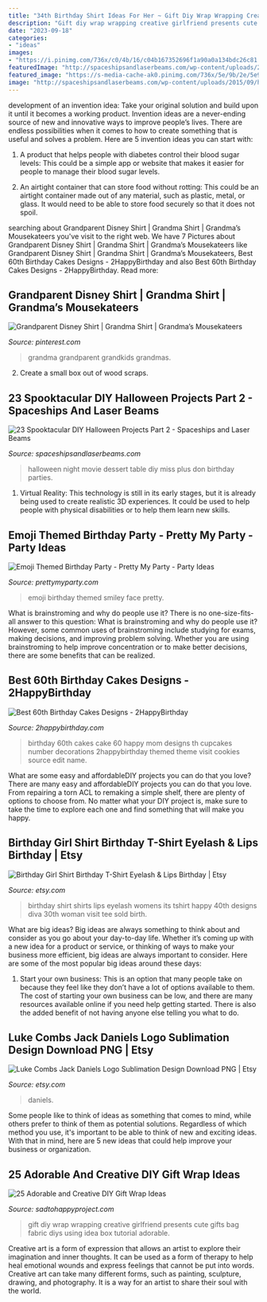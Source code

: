```yaml
---
title: "34th Birthday Shirt Ideas For Her ~ Gift Diy Wrap Wrapping Creative Girlfriend Presents Cute Gifts Bag Fabric Diys Using Idea Box Tutorial Adorable"
description: "Gift diy wrap wrapping creative girlfriend presents cute gifts bag fabric diys using idea box tutorial adorable"
date: "2023-09-18"
categories:
- "ideas"
images:
- "https://i.pinimg.com/736x/c0/4b/16/c04b167352696f1a90a0a134bdc26c81.jpg"
featuredImage: "http://spaceshipsandlaserbeams.com/wp-content/uploads/2015/09/halloween-movie-night-party-ideas.jpg"
featured_image: "https://s-media-cache-ak0.pinimg.com/736x/5e/9b/2e/5e9b2e618f1706c5a6b125164140649a.jpg"
image: "http://spaceshipsandlaserbeams.com/wp-content/uploads/2015/09/halloween-movie-night-party-ideas.jpg"
---
```



development of an invention idea: Take your original solution and build upon it until it becomes a working product.
Invention ideas are a never-ending source of new and innovative ways to improve people’s lives. There are endless possibilities when it comes to how to create something that is useful and solves a problem. Here are 5 invention ideas you can start with:
1) A product that helps people with diabetes control their blood sugar levels: This could be a simple app or website that makes it easier for people to manage their blood sugar levels.

2) An airtight container that can store food without rotting: This could be an airtight container made out of any material, such as plastic, metal, or glass. It would need to be able to store food securely so that it does not spoil.

	

		
searching about Grandparent Disney Shirt | Grandma Shirt | Grandma’s Mousekateers you've visit to the right web. We have 7 Pictures about Grandparent Disney Shirt | Grandma Shirt | Grandma’s Mousekateers like Grandparent Disney Shirt | Grandma Shirt | Grandma’s Mousekateers, Best 60th Birthday Cakes Designs - 2HappyBirthday and also Best 60th Birthday Cakes Designs - 2HappyBirthday. Read more:
		
    
## Grandparent Disney Shirt | Grandma Shirt | Grandma’s Mousekateers

<img loading=lazy src="https://i.pinimg.com/736x/c0/4b/16/c04b167352696f1a90a0a134bdc26c81.jpg" onerror="this.onerror=null;this.src='https://tse3.mm.bing.net/th?id=OIP.tRQhiSAWOkAlovVMrpz2QAHaHp&amp;pid=15.1';" alt="Grandparent Disney Shirt | Grandma Shirt | Grandma’s Mousekateers">

_Source: pinterest.com_

>grandma grandparent grandkids grandmas. 

	

2. Create a small box out of wood scraps.

    
## 23 Spooktacular DIY Halloween Projects Part 2 - Spaceships And Laser Beams

<img loading=lazy src="http://spaceshipsandlaserbeams.com/wp-content/uploads/2015/09/halloween-movie-night-party-ideas.jpg" onerror="this.onerror=null;this.src='https://tse1.mm.bing.net/th?id=OIP.NDwWZ19DuvGKIs0B_FFwOAHaLH&amp;pid=15.1';" alt="23 Spooktacular DIY Halloween Projects Part 2 - Spaceships and Laser Beams">

_Source: spaceshipsandlaserbeams.com_

>halloween night movie dessert table diy miss plus don birthday parties. 

	

1. Virtual Reality: This technology is still in its early stages, but it is already being used to create realistic 3D experiences. It could be used to help people with physical disabilities or to help them learn new skills.

    
## Emoji Themed Birthday Party - Pretty My Party - Party Ideas

<img loading=lazy src="https://3.bp.blogspot.com/-bTTZIIch6d4/V5oN25LnW1I/AAAAAAAAW90/EdzMMdHXgLEdiRcWsCeQeP2I7BzDiWNYACEw/s1600/Smiley%2BFace%2BParty%2BDesigned%2Band%2BStyled%2Bby%2BBellaGrey%2BDesigns%2B019.jpg" onerror="this.onerror=null;this.src='https://tse1.mm.bing.net/th?id=OIP.YCyBL6dcQSekmnH5ThmR4QHaJ3&amp;pid=15.1';" alt="Emoji Themed Birthday Party - Pretty My Party - Party Ideas">

_Source: prettymyparty.com_

>emoji birthday themed smiley face pretty. 

	

What is brainstroming and why do people use it?
There is no one-size-fits-all answer to this question: What is brainstroming and why do people use it? However, some common uses of brainstroming include studying for exams, making decisions, and improving problem solving. Whether you are using brainstroming to help improve concentration or to make better decisions, there are some benefits that can be realized.

    
## Best 60th Birthday Cakes Designs - 2HappyBirthday

<img loading=lazy src="https://s-media-cache-ak0.pinimg.com/736x/5e/9b/2e/5e9b2e618f1706c5a6b125164140649a.jpg" onerror="this.onerror=null;this.src='https://tse1.mm.bing.net/th?id=OIP.S-B6WQx_NINqg6Bi7RacoAHaFj&amp;pid=15.1';" alt="Best 60th Birthday Cakes Designs - 2HappyBirthday">

_Source: 2happybirthday.com_

>birthday 60th cakes cake 60 happy mom designs th cupcakes number decorations 2happybirthday themed theme visit cookies source edit name. 

	

What are some easy and affordableDIY projects you can do that you love?
There are many easy and affordableDIY projects you can do that you love. From repairing a torn ACL to remaking a simple shelf, there are plenty of options to choose from. No matter what your DIY project is, make sure to take the time to explore each one and find something that will make you happy.

    
## Birthday Girl Shirt Birthday T-Shirt Eyelash &amp; Lips Birthday | Etsy

<img loading=lazy src="https://i.etsystatic.com/8962563/r/il/dd7cb9/1562690038/il_fullxfull.1562690038_6co8.jpg" onerror="this.onerror=null;this.src='https://tse2.mm.bing.net/th?id=OIP.vquUFGXdscAVIr5eRDowQgHaJ4&amp;pid=15.1';" alt="Birthday Girl Shirt Birthday T-Shirt Eyelash &amp; Lips Birthday | Etsy">

_Source: etsy.com_

>birthday shirt shirts lips eyelash womens its tshirt happy 40th designs diva 30th woman visit tee sold birth. 

	

What are big ideas?
Big ideas are always something to think about and consider as you go about your day-to-day life. Whether it’s coming up with a new idea for a product or service, or thinking of ways to make your business more efficient, big ideas are always important to consider. Here are some of the most popular big ideas around these days:
1. Start your own business: This is an option that many people take on because they feel like they don’t have a lot of options available to them. The cost of starting your own business can be low, and there are many resources available online if you need help getting started. There is also the added benefit of not having anyone else telling you what to do.


    
## Luke Combs Jack Daniels Logo Sublimation Design Download PNG | Etsy

<img loading=lazy src="https://i.etsystatic.com/26820823/r/il/86de15/2940664679/il_fullxfull.2940664679_qoze.jpg" onerror="this.onerror=null;this.src='https://tse2.mm.bing.net/th?id=OIP.gFqKCS5qX1IZPd3XJISEkwHaJl&amp;pid=15.1';" alt="Luke Combs Jack Daniels Logo Sublimation Design Download PNG | Etsy">

_Source: etsy.com_

>daniels. 

	

Some people like to think of ideas as something that comes to mind, while others prefer to think of them as potential solutions. Regardless of which method you use, it's important to be able to think of new and exciting ideas. With that in mind, here are 5 new ideas that could help improve your business or organization.

    
## 25 Adorable And Creative DIY Gift Wrap Ideas

<img loading=lazy src="http://sadtohappyproject.com/wp-content/uploads/2014/12/diy-gift-wrapping-ideas-for-girlfriend-her.jpg" onerror="this.onerror=null;this.src='https://tse3.mm.bing.net/th?id=OIP.EY98fSzMO1LIQhtAZcbc2QAAAA&amp;pid=15.1';" alt="25 Adorable and Creative DIY Gift Wrap Ideas">

_Source: sadtohappyproject.com_

>gift diy wrap wrapping creative girlfriend presents cute gifts bag fabric diys using idea box tutorial adorable. 

	

Creative art is a form of expression that allows an artist to explore their imagination and inner thoughts. It can be used as a form of therapy to help heal emotional wounds and express feelings that cannot be put into words. Creative art can take many different forms, such as painting, sculpture, drawing, and photography. It is a way for an artist to share their soul with the world.

